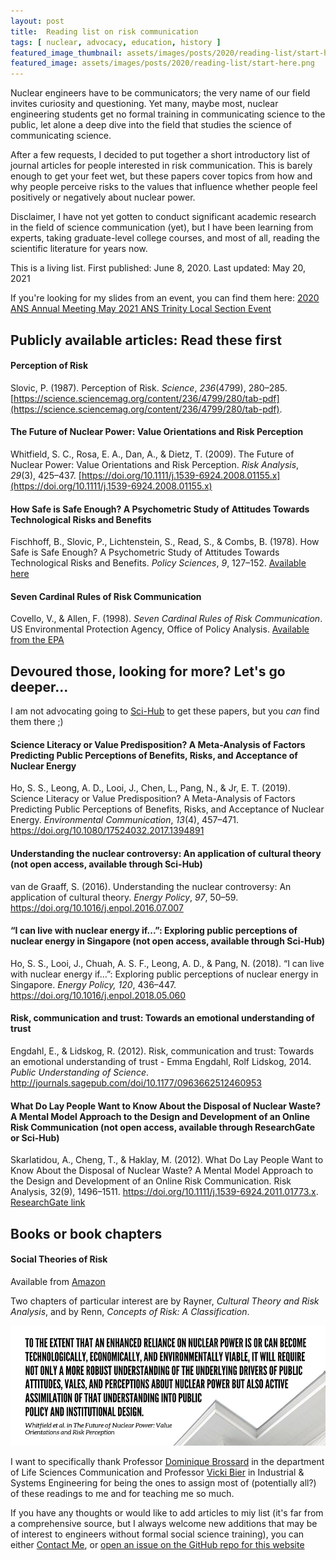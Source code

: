 ```yaml
---
layout: post
title:  Reading list on risk communication
tags: [ nuclear, advocacy, education, history ]
featured_image_thumbnail: assets/images/posts/2020/reading-list/start-here.png
featured_image: assets/images/posts/2020/reading-list/start-here.png
---
```


Nuclear engineers have to be communicators; the very name of our field invites curiosity and questioning. Yet many, maybe most, nuclear engineering students get no formal training in communicating science to the public, let alone a deep dive into the field that studies the science of communicating science.

After a few requests, I decided to put together a short introductory list of journal articles for people interested in risk communication. This is barely enough to get your feet wet, but these papers cover topics from how and why people perceive risks to the values that influence whether people feel positively or negatively about nuclear power.

Disclaimer, I have not yet gotten to conduct significant academic research in the field of science communication (yet), but I have been learning from experts, taking graduate-level college courses, and most of all, reading the scientific literature for years now.

This is a living list. First published: June 8, 2020. Last updated: May 20, 2021

If you're looking for my slides from an event, you can find them here:
 <a href="/research-stuff/2020-06-ans-annual-risk-society.pdf" class="button">          2020 ANS Annual Meeting          </a>
<a href="/research-stuff/2021-05-21-ans-trinity-risk.pdf
" class="button">          May 2021 ANS Trinity Local Section Event          </a>


## Publicly available articles: Read these first

#### Perception of Risk
Slovic, P. (1987). Perception of Risk. *Science*, *236*(4799), 280–285. [https://science.sciencemag.org/content/236/4799/280/tab-pdf](https://science.sciencemag.org/content/236/4799/280/tab-pdf).

#### The Future of Nuclear Power: Value Orientations and Risk Perception
Whitfield, S. C., Rosa, E. A., Dan, A., & Dietz, T. (2009). The Future of Nuclear Power: Value Orientations and Risk Perception. *Risk Analysis*, *29*(3), 425–437. [https://doi.org/10.1111/j.1539-6924.2008.01155.x](https://doi.org/10.1111/j.1539-6924.2008.01155.x)

#### How Safe is Safe Enough? A Psychometric Study of Attitudes Towards Technological Risks and Benefits
Fischhoff, B., Slovic, P., Lichtenstein, S., Read, S., & Combs, B. (1978). How Safe is Safe Enough? A Psychometric Study of Attitudes Towards Technological Risks and Benefits. *Policy Sciences*, *9*, 127–152. [Available here](https://www.cmu.edu/epp/people/faculty/research/PS%20FSLRC%20HowSafe.pdf)


#### Seven Cardinal Rules of Risk Communication
Covello, V., & Allen, F. (1998). *Seven Cardinal Rules of Risk Communication*. US Environmental Protection Agency, Office of Policy Analysis. [Available from the EPA](https://www.orau.gov/cdcynergy/erc/Content/activeinformation/resources/EPA_Seven_Cardinal_Rules.pdf)

## Devoured those, looking for more? Let's go deeper...
I am not advocating going to [Sci-Hub](https://en.wikipedia.org/wiki/Sci-Hub) to get these papers, but you *can* find them there ;)

#### Science Literacy or Value Predisposition? A Meta-Analysis of Factors Predicting Public Perceptions of Benefits, Risks, and Acceptance of Nuclear Energy
Ho, S. S., Leong, A. D., Looi, J., Chen, L., Pang, N., & Jr, E. T. (2019). Science Literacy or Value Predisposition? A Meta-Analysis of Factors Predicting Public Perceptions of Benefits, Risks, and Acceptance of Nuclear Energy. *Environmental Communication*, *13*(4), 457–471. https://doi.org/10.1080/17524032.2017.1394891

#### Understanding the nuclear controversy: An application of cultural theory (not open access, available through Sci-Hub)

van de Graaff, S. (2016). Understanding the nuclear controversy: An application of cultural theory. *Energy Policy*, *97*, 50–59. https://doi.org/10.1016/j.enpol.2016.07.007

#### “I can live with nuclear energy if...”: Exploring public perceptions of nuclear energy in Singapore (not open access, available through Sci-Hub)

Ho, S. S., Looi, J., Chuah, A. S. F., Leong, A. D., & Pang, N. (2018). “I can live with nuclear energy if…”: Exploring public perceptions of nuclear energy in Singapore. *Energy Policy, 120*, 436–447. https://doi.org/10.1016/j.enpol.2018.05.060

#### Risk, communication and trust: Towards an emotional understanding of trust

Engdahl, E., & Lidskog, R. (2012). Risk, communication and trust: Towards an emotional understanding of trust - Emma Engdahl, Rolf Lidskog, 2014. *Public Understanding of Science*. http://journals.sagepub.com/doi/10.1177/0963662512460953

#### What Do Lay People Want to Know About the Disposal of Nuclear Waste? A Mental Model Approach to the Design and Development of an Online Risk Communication (not open access, available through ResearchGate or Sci-Hub)

Skarlatidou, A., Cheng, T., & Haklay, M. (2012). What Do Lay People Want to Know About the Disposal of Nuclear Waste? A Mental Model Approach to the Design and Development of an Online Risk Communication. Risk Analysis, 32(9), 1496–1511. https://doi.org/10.1111/j.1539-6924.2011.01773.x. [ResearchGate link](https://www.researchgate.net/publication/221823260_What_Do_Lay_PeopleWant_to_Know_About_the_Disposal_of_Nuclear_Waste_A_Mental_Model_Approach_to_the_Design_and_Development_of_an_Online_Risk_Communication)


## Books or book chapters

#### Social Theories of Risk
Available from [Amazon](https://www.amazon.com/Social-Theories-Risk-Sheldon-Krimsky/dp/0275943178)

Two chapters of particular interest are by Rayner, *Cultural Theory and Risk Analysis*, and by Renn, *Concepts of Risk: A Classification*.


![](assets/images/posts/2020/reading-list/future_of_nuclear.png#wide)

I want to specifically thank Professor [Dominique Brossard](https://lsc.wisc.edu/facstaff/brossard-dominique/) in the department of Life Sciences Communication and Professor [Vicki Bier](https://directory.engr.wisc.edu/ie/faculty/bier_vicki) in Industrial & Systems Engineering for being the ones to assign most of (potentially all?) of these readings to me and for teaching me so much.

If you have any thoughts or would like to add articles to miy list (it's far from a comprehensive source, but I always welcome new additions that may be of interest to engineers without formal social science training), you can either [Contact Me](/contact), or [open an issue on the GitHub repo for this website](https://github.com/nuclearkatie/nuclearkatie.github.io/issues)

<meta name="twitter:card" content="summary" />
<meta name="twitter:site" content="@nuclearkatie" />
<meta name="twitter:title" content="Reading list on risk communication" />
<meta name="twitter:description" content="Nuclear engineers have to be communicators; the very name of our field invites curiosity and questioning. Yet many, maybe most, nuclear engineering students get no formal training in communicating science to the public, let alone a deep dive into the field that studies the science of communicating science.
After a few requests, I decided to put together a short introductory list of journal articles for people interested in risk communication. This is barely enough to get your feet wet, but these papers cover topics from how and why people perceive risks to the values that influence whether people feel positively or negatively about nuclear power." />
<meta name="twitter:image" content="https://nuclearkatie.github.io/assets/images/posts/2020/reading-list/start-here.png" />

